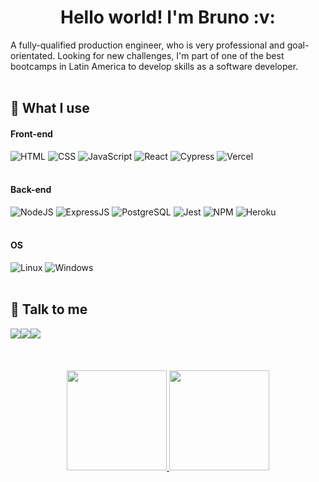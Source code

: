 # 
<h1 align="center">Hello world! I'm Bruno :v:</h1>



A fully-qualified production engineer, who is very professional and goal-orientated. Looking for new challenges, I'm part of one of the best bootcamps in Latin America to develop skills as a software developer.
<br />
<br />

## 🧠 What I use

#### **Front-end**

![HTML](https://img.shields.io/badge/HTML5-E34F26?style=for-the-badge&logo=html5&logoColor=white) 
![CSS](https://img.shields.io/badge/CSS3-1572B6?style=for-the-badge&logo=css3&logoColor=white)
![JavaScript](https://img.shields.io/badge/JavaScript-323330?style=for-the-badge&logo=javascript&logoColor=F7DF1E)
![React](https://img.shields.io/badge/React-20232A?style=for-the-badge&logo=react&logoColor=61DAFB)
![Cypress](https://img.shields.io/badge/Cypress-17202C?style=for-the-badge&logo=cypress&logoColor=white)
![Vercel](https://img.shields.io/badge/Vercel-000000?style=for-the-badge&logo=vercel&logoColor=white)
<br />
<br />

#### **Back-end**

![NodeJS](https://img.shields.io/badge/Node.js-339933?style=for-the-badge&logo=nodedotjs&logoColor=white)
![ExpressJS](https://img.shields.io/badge/Express.js-000000?style=for-the-badge&logo=express&logoColor=white)
![PostgreSQL](https://img.shields.io/badge/PostgreSQL-316192?style=for-the-badge&logo=postgresql&logoColor=white)
![Jest](https://img.shields.io/badge/Jest-C21325?style=for-the-badge&logo=jest&logoColor=white)
![NPM](https://img.shields.io/badge/npm-CB3837?style=for-the-badge&logo=npm&logoColor=white)
![Heroku](https://img.shields.io/badge/Heroku-430098?style=for-the-badge&logo=heroku&logoColor=white)
<br />
<br />


#### **OS**

![Linux](https://img.shields.io/badge/Linux-FCC624?style=for-the-badge&logo=linux&logoColor=black)
![Windows](https://img.shields.io/badge/Windows-0078D6?style=for-the-badge&logo=windows&logoColor=white)
<br />
<br />



## 💬 Talk to me
<div style="display: flex">
  <a href="https://www.linkedin.com/in/kohn-bruno/"><img src="https://img.shields.io/badge/LinkedIn-0077B5?style=for-the-badge&logo=linkedin&logoColor=white" /></a>
  <a href="mailto:brunokohn1993@gmail.com"><img src="https://img.shields.io/badge/Gmail-D14836?style=for-the-badge&logo=gmail&logoColor=white" /></a>
  <a href="https://api.whatsapp.com/send?phone=5521981037125&text=Olá,%20Bruno!"><img src="https://img.shields.io/badge/WhatsApp-25D366?style=for-the-badge&logo=whatsapp&logoColor=white" /></a>
  


</div>
<br />
</div>
<br />
<br />

<div align="center">
  <a href="https://github.com/Bruno-Kohn">
  <img height="160px"  src="https://github-readme-stats.vercel.app/api?username=Bruno-Kohn&show_icons=true&theme=dark&include_all_commits=true&count_private=true"/>
     <img height="160px" src="https://github-readme-stats.vercel.app/api/top-langs/?username=Bruno-Kohn&layout=compact&langs_count=7&theme=dark"/>
</div>
  

